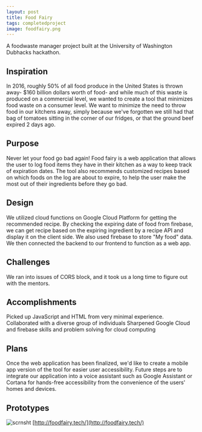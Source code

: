 ```yaml
---
layout: post
title: Food Fairy
tags: completedproject
image: foodfairy.png
---
```


A foodwaste manager project built at the University of Washington Dubhacks hackathon. 

## Inspiration
In 2016, roughly 50% of all food produce in the United States is thrown away- $160 billion dollars worth of food- and while much of this waste is produced on a commercial level, we wanted to create a tool that minimizes food waste on a consumer level. We want to minimize the need to throw food in our kitchens away, simply because we've forgotten we still had that bag of tomatoes sitting in the corner of our fridges, or that the ground beef expired 2 days ago.

## Purpose
Never let your food go bad again! Food fairy is a web application that allows the user to log food items they have in their kitchen as a way to keep track of expiration dates. The tool also recommends customized recipes based on which foods on the log are about to expire, to help the user make the most out of their ingredients before they go bad.

## Design
We utilized cloud functions on Google Cloud Platform for getting the recommended recipe. By checking the expiring date of food from firebase, we can get recipe based on the expiring ingredient by a recipe API and display it on the client side. We also used firebase to store "My food" data. We then connected the backend to our frontend to function as a web app.

## Challenges
We ran into issues of CORS block, and it took us a long time to figure out with the mentors.

## Accomplishments 
Picked up JavaScript and HTML from very minimal experience.
Collaborated with a diverse group of individuals
Sharpened Google Cloud and firebase skills and problem solving for cloud computing

## Plans
Once the web application has been finalized, we'd like to create a mobile app version of the tool for easier user accessibility. Future steps are to integrate our application into a voice assistant such as Google Assistant or Cortana for hands-free accessibility from the convenience of the users' homes and devices.

## Prototypes

![scrnsht](https://github.com/stellaw1/stellaw1.github.io/blob/master/images/projects/foodfairy.png?raw=true)
[http://foodfairy.tech/](http://foodfairy.tech/)

